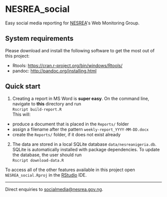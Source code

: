 # NESREA_social

Easy social media reporting for [NESREA](http://www.nesrea.gov.ng)'s Web Monitoring Group.

## System requirements
Please download and install the following software to get the most out of this project:
* Rtools: <https://cran.r-project.org/bin/windows/Rtools/>
* pandoc: <http://pandoc.org/installing.html>

## Quick start
1. Creating a report in MS Word is **super easy**. On the command line, navigate to **this** directory and run  
`Rscript build-report.R`  
This will:
+ produce a document that is placed in the `Reports/` folder
+ assign a filename after the pattern `weekly-report_YYYY-MM-DD.docx`
+ create the `Reports/` folder, if it does not exist already

2. The data are stored in a local SQLite database `data/nesreanigeria.db`. SQLite is automatically installed with package dependencies. To update the database, the user should run  
`Rscript download-data.R`  

To access all of the other features available in this project open `NESREA_social.Rproj` in the [RStudio](https://www.rstudio.com/products/RStudio/) IDE.

***
Direct enquiries to <socialmedia@nesrea.gov.ng>.
